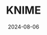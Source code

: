 ---  
layout: startup_page  
title: "KNIME"  
id: "knime.com"  
permalink: "/knimeknime.com08062024/"  
website: "https://www.knime.com"  
funding_round: ""  
funding_amount: "$30M"  
investors: "Invus"  
about: "KNIME is a leading open-source data science and AI platform with nearly half a million users. It offers a free and open-source analytics platform and a commercial complement, KNIME Hub, enabling users to automate workflows, collaborate on projects, and share insights. The platform helps individuals and organizations leverage data to solve complex problems."  
markets: "Data Science, AI, ModelOps, Analytics, Artificial Intelligence, Big Data, Information Technology, Machine Learning, Business/Productivity Software, Database Software"  
hq: "Zurich, Zurich, Switzerland"  
founded_year: "2008"  
linkedin: "https://www.linkedin.com/company/knime"  
twitter: "https://twitter.com/knime"  
instagram: ""  
facebook: "https://www.facebook.com/KNIMEanalytics"  
crunchbase: "https://www.crunchbase.com/organization/knime"  
pitchbook: "https://pitchbook.com/profiles/company/113678-02"  

date_display: "06-Aug-2024"  
date: "2024-08-06"

# SEO Optimization  
meta_title: "KNIME -  Funding ($30M)"  
meta_description: "KNIME, KNIME is a leading open-source data science and AI platform with nearly half a million users. It offers a free and open-source analytics platform and ..."  
meta_keywords: "KNIME, Data Science, AI, ModelOps, Analytics, Artificial Intelligence, Big Data, Information Technology, Machine Learning, Business/Productivity Software, Database Software,  funding"  
canonical_url: "https://startup.projectstartups.com/knimeknime.com08062024/"  
---